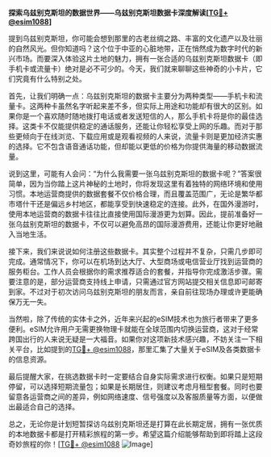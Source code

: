 **探索乌兹别克斯坦的数据世界——乌兹别克斯坦数据卡深度解读[[TG💪+ @esim1088](https://t.me/s/esim1088)]**

提到乌兹别克斯坦，你可能会想到那里的古老丝绸之路、丰富的文化遗产以及壮丽的自然风光。但你知道吗？这个位于中亚的心脏地带，正在悄然成为数字时代的新兴市场。而要深入体验这片土地的魅力，拥有一张合适的乌兹别克斯坦数据卡（即手机卡或流量卡）绝对是必不可少的。今天，我们就来聊聊这些神奇的小卡片，它们究竟有什么特别之处。

首先，让我们明确一点：乌兹别克斯坦的数据卡主要分为两种类型——手机卡和流量卡。这两种卡虽然名字听起来差不多，但实际上用途和功能却有很大的区别。如果你是一个喜欢随时随地拨打电话或者发送短信的人，那么手机卡将是你的最佳选择。这类卡不仅能提供稳定的通话服务，还能让你轻松享受上网的乐趣。而对于那些更倾向于在线浏览、下载应用或是观看视频的人来说，流量卡则是更加经济实惠的选择。它不包含语音通话功能，但却能以更低的价格为你提供海量的移动数据流量。

说到这里，可能有人会问：“为什么我需要一张乌兹别克斯坦的数据卡呢？”答案很简单，因为当你踏上这片神秘的土地时，你将发现这里有着独特的网络环境和使用习惯。本地运营商提供的数据套餐不仅价格合理，而且覆盖范围广，无论是繁华都市塔什干还是偏远乡村地区，都能享受到快速稳定的连接。此外，在国外漫游时，使用本地运营商的数据卡往往比直接使用国际漫游更为划算。因此，提前准备好一张乌兹别克斯坦的数据卡，不仅可以避免高昂的国际漫游费用，还能让你更好地融入当地生活。

接下来，我们来说说如何注册这些数据卡。其实整个过程并不复杂，只需几步即可完成。通常情况下，你可以在机场到达大厅、大型商场或电信营业厅找到运营商的服务柜台。工作人员会根据你的需求推荐适合的套餐，并指导你完成激活步骤。需要注意的是，部分运营商支持线上申请，只需通过官方网站提交相关信息即可邮寄到家。不过对于初次访问乌兹别克斯坦的朋友而言，亲自前往现场办理或许更能确保万无一失。

当然啦，除了传统的实体卡之外，近年来兴起的eSIM技术也为旅行者带来了更多便利。eSIM允许用户无需更换物理卡就能在全球范围内切换运营商，这对于经常跨国出行的人来说无疑是一大福音。如果你对这项新技术感兴趣，不妨关注一下相关平台，比如提到的[TG💪+ @esim1088](https://t.me/s/esim1088)，那里汇集了大量关于eSIM及各类数据卡的信息资源。

最后提醒大家，在挑选数据卡时一定要结合自身实际需求进行权衡。如果只是短期停留，可以选择短期流量包；如果是长期居住，则建议考虑月租型套餐。同时也要留意各运营商之间的差异，例如网络速度、信号强度以及客服质量等方面，以便做出最适合自己的选择。

总之，无论你是计划短暂探访乌兹别克斯坦还是打算在此长期定居，拥有一张优质的本地数据卡都是打开精彩旅程的第一步。希望这篇介绍能够帮助到即将踏上这段奇妙旅程的你！[[TG💪+ @esim1088](https://t.me/s/esim1088) ![Image](https://i.postimg.cc/4NQfJmqS/Snipaste-2025-05-13-00-14-12.png)]